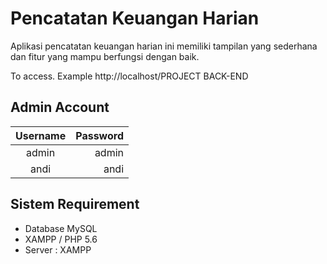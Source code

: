 # Pencatatan Keuangan Harian
Aplikasi pencatatan keuangan harian ini memiliki tampilan yang sederhana dan fitur yang mampu berfungsi dengan baik.

To access. Example http://localhost/PROJECT BACK-END

## Admin Account
|  Username | Password |
|:---------:|---------:|
|  admin    |  admin   |
|  andi     |  andi    |

## Sistem Requirement
- Database MySQL
- XAMPP / PHP 5.6
- Server : XAMPP
